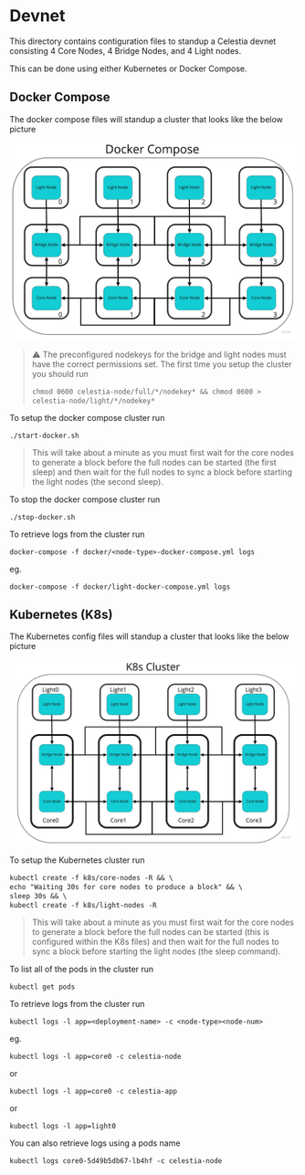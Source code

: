 # Devnet

This directory contains contiguration files to standup a Celestia devnet consisting 4 Core Nodes, 4 Bridge Nodes, and 4 Light nodes. 

This can be done using either Kubernetes or Docker Compose.

## Docker Compose

The docker compose files will standup a cluster that looks like the below picture

![](mvc-docker-compose-no-labels.png "Docker Compose MVC")

> ⚠ The preconfigured nodekeys for the bridge and light nodes must have the correct permissions set. The first time you setup the cluster you should run
> ```
> chmod 0600 celestia-node/full/*/nodekey* && chmod 0600 > celestia-node/light/*/nodekey*
> ```

To setup the docker compose cluster run
```
./start-docker.sh
```
> This will take about a minute as you must first wait for the core nodes to generate a block before the full nodes can be started (the first sleep) and then wait for the full nodes to sync a block before starting the light nodes (the second sleep).

To stop the docker compose cluster run
```
./stop-docker.sh
```

To retrieve logs from the cluster run
```
docker-compose -f docker/<node-type>-docker-compose.yml logs
```
eg.
```
docker-compose -f docker/light-docker-compose.yml logs
```

## Kubernetes (K8s)

The Kubernetes config files will standup a cluster that looks like the below picture

![](mvc-k8s-no-labels.png "K8s MVC")

To setup the Kubernetes cluster run
```
kubectl create -f k8s/core-nodes -R && \
echo "Waiting 30s for core nodes to produce a block" && \
sleep 30s && \
kubectl create -f k8s/light-nodes -R
```

> This will take about a minute as you must first wait for the core nodes to generate a block before the full nodes can be started (this is configured within the K8s files) and then wait for the full nodes to sync a block before starting the light nodes (the sleep command).

To list all of the pods in the cluster run
```
kubectl get pods
```

To retrieve logs from the cluster run
```
kubectl logs -l app=<deployment-name> -c <node-type><node-num>   
```
eg.
```
kubectl logs -l app=core0 -c celestia-node   
```
or
```
kubectl logs -l app=core0 -c celestia-app   
```
or
```
kubectl logs -l app=light0

```

You can also retrieve logs using a pods name
```
kubectl logs core0-5d49b5db67-lb4hf -c celestia-node
```